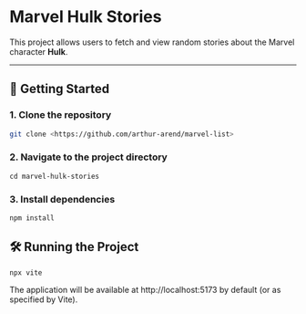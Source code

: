 # Marvel Hulk Stories

This project allows users to fetch and view random stories about the Marvel character **Hulk**.

---

## 🚀 **Getting Started**

### **1. Clone the repository**

```sh
git clone <https://github.com/arthur-arend/marvel-list>

```

### **2. Navigate to the project directory**

`cd marvel-hulk-stories`

### **3. Install dependencies**

`npm install`

## 🛠️ **Running the Project**

`npx vite`

The application will be available at http://localhost:5173 by default (or as specified by Vite).
